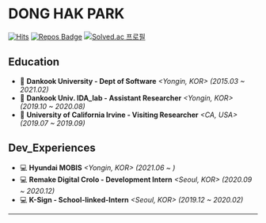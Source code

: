 <div>
  
# DONG HAK PARK

</div>
<div align=left>

[![Hits](https://hits.seeyoufarm.com/api/count/incr/badge.svg?url=https%3A%2F%2Fgithub.com%2FDonghakPark)](https://hits.seeyoufarm.com)
[![Repos Badge](https://badges.pufler.dev/repos/DonghakPark)](https://badges.pufler.dev)
[![Solved.ac 프로필](http://mazassumnida.wtf/api/mini/generate_badge?boj=ehdgkr03)](https://solved.ac/ehdgkr03)

</div>

<!--

<div>
  
  [![DONGHAK's github stats](https://github-readme-stats.vercel.app/api?username=donghakpark)](https://github.com/DonghakPark)
  [![Solved.ac 프로필](http://mazassumnida.wtf/api/v2/generate_badge?boj=ehdgkr03)](https://solved.ac/ehdgkr03)

</div>
[![Donghak's github stats](https://github-readme-stats.vercel.app/api?username=DonghakPark&show_icons=true&theme=vue)](https://github.com/anuraghazra/github-readme-stats)
[![Top Langs](https://github-readme-stats.vercel.app/api/top-langs/?username=DonghakPark&layout=compact)](https://github.com/anuraghazra/github-readme-stats)

-->
<div>
  
  ## Education
  - 🏫 **Dankook University - Dept of Software** *<Yongin, KOR> (2015.03 ~ 2021.02)*
  - 🏫 **Dankook Univ. IDA_lab - Assistant Researcher** *<Yongin, KOR> (2019.10 ~ 2020.08)*
  - 🏫 **University of California Irvine - Visiting Researcher** *<CA, USA> (2019.07 ~ 2019.09)*  
</div>

<div>

  ## Dev_Experiences
  - 💻 **Hyundai MOBIS** *<Yongin, KOR> (2021.06 ~ )*
  - 💻 **Remake Digital Crolo - Development Intern** *<Seoul, KOR> (2020.09 ~ 2020.12)* 
  - 💻 **K-Sign - School-linked-Intern** *<Seoul, KOR> (2019.12 ~ 2020.02)*
  ---
</div>
